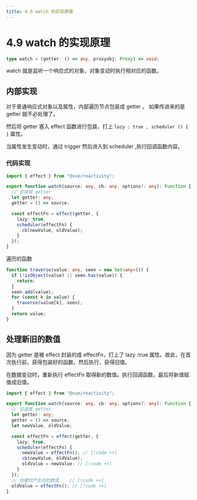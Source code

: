 ```yaml
---
title: 4.9 watch 的实现原理
---
```


# 4.9 watch 的实现原理

```typescript
type watch = (getter: () => any, proxyobj: Proxy) => void;
```

watch 就是监听一个响应式的对象，对象变动时执行相对应的函数。

## 内部实现

对于普通响应式对象以及属性，内部遍历节点包装成 getter 。 如果传进来的是 getter 就不必处理了。

然后将 getter 塞入 effect 函数进行包装，打上 `lazy : true , scheduler () { }` 属性。

当属性发生变动时，通过 trigger 然后进入到 scheduler ,执行回调函数内容。

### 代码实现

```typescript
import { effect } from "@vue/reactivity";

export function watch(source: any, cb: any, options?: any): Function {
  // 包装成 getter
  let getter: any;
  getter = () => source;

  const effectFn = effect(getter, {
    lazy: true,
    scheduler(effectFn) {
      cb(newValue, oldValue);
    }
  });
}
```

遍历的函数

```typescript
function traverse(value: any, seen = new Set<any>()) {
  if (!isObject(value) || seen.has(value)) {
    return;
  }
  seen.add(value);
  for (const k in value) {
    traverse(value[k], seen);
  }
  return value;
}
```

## 处理新旧的数值

因为 getter 是被 effect 封装的成 effectFn，打上了 lazy :true 属性。故此，在首次执行前，获得包装好的函数，然后执行，获得旧值。

在数据变动时，重新执行 effectFn 取得新的数值。执行回调函数，最后将新值赋值成旧值。

```typescript
import { effect } from "@vue/reactivity";

export function watch(source: any, cb: any, options?: any): Function {
  // 包装成 getter
  let getter: any;
  getter = () => source;
  let newValue, oldValue;

  const effectFn = effect(getter, {
    lazy: true,
    scheduler(effectFn) {
      newValue = effectFn(); // [!code ++]
      cb(newValue, oldValue);
      oldValue = newValue; // [!code ++]
    }
  });
  // 创建时产生旧的数值    // [!code ++]
  oldValue = effectFn(); // [!code ++]
}
```
